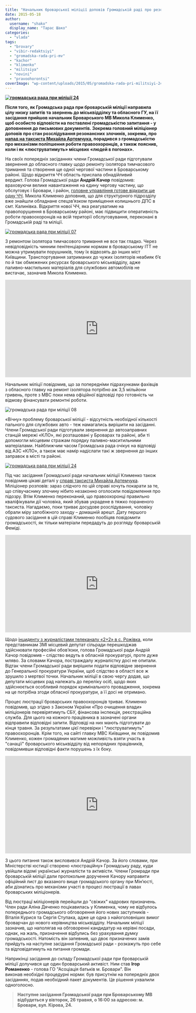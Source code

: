 ```yaml
---
title: "Начальник броварської міліції доповів Громадській раді про резонансні злочини та хід люстрації"
date: 2015-05-18
author: 
  username: "shako"
  display_name: "Тарас Шако"
categories: 
  - "vlada"
tags: 
  - "brovary"
  - "vibir-redaktsiyi"
  - "gromadska-rada-pri-mv"
  - "kachor"
  - "klimenko"
  - "militsiya"
  - "novini"
  - "pravoohorontsi"
coverImage: "wp-content/uploads/2015/05/gromadska-rada-pri-militsiyi-24.jpg"
---
```


**[![громадська рада при міліції 24](https://mpz.brovary.org/wp-content/uploads/2015/05/gromadska-rada-pri-militsiyi-24.jpg)](https://mpz.brovary.org/wp-content/uploads/2015/05/gromadska-rada-pri-militsiyi-24.jpg)**

**Після того, як Громадська рада при броварській міліції направила цілу низку запитів та звернень до міськвідділку та обласного ГУ, на її засідання прийшов начальник Броварського МВ Микола Клименко, щоб особисто відповісти на поставлені громадськістю запитання - у доповнення до письмових документів. Зокрема головний міліціонер доповів про стан розслідування резонансних злочинів, зокрема, про [напад на таксиста Михайла Артемчука](https://mpz.brovary.org/brovarski-taksisti-menshe-nizh-za-2-dobi-znayshli-zniklogo-kolegu-ta-yogo-krivdnika/), порадився з громадськістю про механізми поліпшення роботи правоохоронців, а також пояснив, коли і як «люструватимуть» місцевих «людей в погонах».**

На своїх попередніх засіданнях члени Громадської ради підготували звернення до обласного главку щодо ремонту ізолятора тимчасового тримання та створення ще одної чергової частини в Броварському районі. Щодо відкриття ЧЧ область прислала обнадійливий вердикт. Голова Громадської ради **Андрій Качор** повідомив: враховуючи велике навантаження на єдину чергову частину, що обслуговує і Бровари, і район, [головне управління готове відкрити ще одну ЧЧ](https://mpz.brovary.org/na-brovarshhini-z-yavitsya-shhe-odin-viddilok-militsiyi/). Микола Клименко доповнив, що для структурного підрозділу вже знайшли обладнане спецзв’язком приміщення колишнього ДПС в смт. Калинівка. Відкриття нової ЧЧ, яка реагуватиме на правопорушення в Броварському районі, має підвищити оперативність роботи правоохоронців на всій території обслуговування, переконані в Громадській раді та міліції.

[![громадська рада при міліції 07](https://mpz.brovary.org/wp-content/uploads/2015/05/gromadska-rada-pri-militsiyi-07.jpg)](https://mpz.brovary.org/wp-content/uploads/2015/05/gromadska-rada-pri-militsiyi-07.jpg)

З ремонтом ізолятора тимчасового тримання не все так гладко. Через невідповідність чинним пенітенціарним нормам в броварському ІТТ не можна утримувати порушників, тому їх відвозять до інших міст Київщини. Транспортування затриманих до чужих ізоляторів неабияк б’є по й так обмежених ресурсах броварського міськвідділу, адже паливно-мастильних матеріалів для службових автомобілів не вистачає, зазначив Микола Клименко.

<iframe src="https://www.youtube.com/embed/HDmFLwHXZBA" width="600" height="315" frameborder="0" allowfullscreen="allowfullscreen"></iframe>

Начальник міліції повідомив, що за попередніми підрахунками фахівців з обласного главку на ремонт ізолятора потрібно аж 3,5 мільйони гривень, проте з МВС поки нема офіційної відповіді про готовність чи відмову фінансувати ремонтні роботи.

![громадська рада при міліції 08](https://mpz.brovary.org/wp-content/uploads/2015/05/gromadska-rada-pri-militsiyi-08.jpg)

«Вічну» проблему броварської міліції - відсутність необхідної кількості пального для службових авто - теж намагались вирішити на засіданні. Члени Громадської ради підготували звернення до автозаправних станцій мережі «КЛО», які розташовані у Броварах та районі, аби ті допомогли місцевим стражам порядку паливно-маситильними матеріалами. Найближчим часом Громадська рада очікує на відповіді від АЗС «КЛО», а також має намір надіслати такі ж звернення до інших заправок в місті та районі.

[![громадська рада при міліції 24](https://mpz.brovary.org/wp-content/uploads/2015/05/gromadska-rada-pri-militsiyi-24.jpg)](https://mpz.brovary.org/wp-content/uploads/2015/05/gromadska-rada-pri-militsiyi-24.jpg)

Під час засідання Громадської ради начальник міліції Клименко також повідомив цікаві деталі у [справі таксиста Михайла Артемчука](https://mpz.brovary.org/cherez-domashniy-aresht-figurantiv-kriminalu-nad-taksistom-piketuvali-militsiyu/). Міліціонер розповів: зараз слідчого по цій справі хочуть покарати за те, що співучаснику злочину нібито незаконно оголосили повідомлення про підозру. Втім Клименко переконаний, що правоохоронці правильно кваліфікували дії чоловіка, який збував украдене в тяжко пораненого таксиста. Нагадаємо, поки триває досудове розслідування, чоловіку обрали міру запобіжного заходу – домашній арешт. Дату першого судового засідання в цій справі Клименко пообіцяв повідомити громадськості, як тільки матеріали передадуть до розгляду броварській Феміді.

<iframe src="https://www.youtube.com/embed/qGeWhLJPc8w" width="600" height="315" frameborder="0" allowfullscreen="allowfullscreen"></iframe>

Щодо [інциденту з журналістами телеканалу «2+2» в с. Рожівка](https://mpz.brovary.org/zagostrennya-situatsiyi-navkolo-rozhivskogo-rozsliduvannya-zhurnalistam-i-geroyam-telesyuzhetu-pogrozhuyut-vbivstvom-video/), коли представникам ЗМІ місцевий депутат сільради перешкоджав здійснювати професійні обов’язки, голова Громадської ради Андрій Качор повідомив – слідство ведуть в обласній прокуратурі, проте дуже мляво. За словами Качора, постраждалу журналістку досі не опитали. Відтак члени Громадської ради вирішили подати відповідне звернення до Генеральної прокуратури України, щоб слідство в області все ж зрушило з мертвої точки. Начальник міліції в свою чергу додав, що депутати місцевих рад належать до переліку осіб, щодо яких здійснюється особливий порядок кримінального провадження, зокрема на це потрібна згоди обласної прокуратури, а її досі не отримано.

Процес люстрації броварських правоохоронців триває. Клименко повідомив, що згідно з Законом України «Про очищення влади» міліціонерів перевірятимуть СБУ, фінансова інспекція, реєстраційна служба. Для цього на кожного працівника в зазначені органи відправили відповідні запити. Відповіді на них мають підготувати до кінця травня. За результатами цієї перевірки і "люструватимуть" правоохоронців. Крім того, на сайті главку МВС Київщини, як повідомив Клименко, кожен громадянин матиме можливість взяти участь в "санації" броварського міськвідділу від непорядних працівників, повідомивши відповідні факти порушень з їх боку.

<iframe src="https://www.youtube.com/embed/b7FJyEtWrXM" width="600" height="315" frameborder="0" allowfullscreen="allowfullscreen"></iframe>

З цього питання також висловився Андрій Качор. За його словами, при Міністерстві юстиції створено «люстраційну» Громадську раду, куди увійшли відомі українські журналісти та активісти. Члени Громради при броварській міліції дали протокольне доручення Качору направити офіційний лист до вказаного вище громадського органу при Мін’юсті, аби дізнатись про механізми участі в процесі люстрації в лавах броварських міліціонерів.

Від люстрацї міліціонерів перейшли до "свіжих" кадрових призначень. Член ради Аліна Дяченко поцікавилась у Клименка, чому не відбулось попереднього громадського обговорення його нових заступників - Віталія Курися та Сергія Ступака, адже це одна з найоголовніших вимог броварчан до нового керівництва міськвідділу. Начальник міліції зазначив, що наполягав на обговоренні кандидатур на керівні посади, однак, на жаль, призначення відбулись без урахування думку громадськості. Натомість він запевнив, що двоє призначених замів прийдуть на наступне засідання Громадської ради - розкажуть про себе та відповідатимуть на питання громади.

Наприкінці засідання до складу Громадської ради при броварській міліції долучився ще один броварський активіст. Ним став **Ігор Романенко** - голова ГО "Асоціація батьків м. Бровари". Він виконав необхідні процедурні норми: був присутнім на попередніх двох засіданнях, подав необхідний пакет документів. Це рішення ухвалили одноголосно.

> **Наступне засідання Громадської ради при Броварському МВ відбудеться у вівторок, 26 травня, о 16:00 за адресою: м. Бровари, вул. Кірова, 24.**
